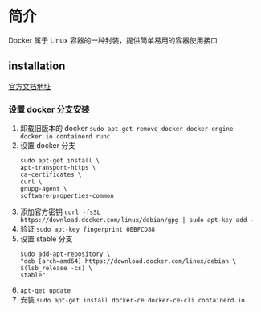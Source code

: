 # 简介

Docker 属于 Linux 容器的一种封装，提供简单易用的容器使用接口

## installation

[官方文档地址](https://docs.docker.com/engine/install/debian/)

### 设置 docker 分支安装

1. 卸载旧版本的 docker `sudo apt-get remove docker docker-engine docker.io containerd runc`
2. 设置 docker 分支
   ```
   sudo apt-get install \
   apt-transport-https \
   ca-certificates \
   curl \
   gnupg-agent \
   software-properties-common
   ```
3. 添加官方密钥 `curl -fsSL https://download.docker.com/linux/debian/gpg | sudo apt-key add -`
4. 验证 `sudo apt-key fingerprint 0EBFCD88`
5. 设置 stable 分支
   ```
   sudo add-apt-repository \
   "deb [arch=amd64] https://download.docker.com/linux/debian \
   $(lsb_release -cs) \
   stable"
   ```
6. `apt-get update`
7. 安装 `sudo apt-get install docker-ce docker-ce-cli containerd.io`
